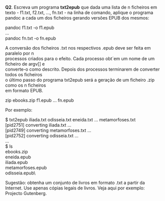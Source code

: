 **Q2**. Escreva um programa **txt2epub** que dada uma lista de n ficheiros em texto - f1.txt,
f2.txt, ..., fn.txt - na linha de comando, aplique o programa pandoc a cada um dos
ficheiros gerando versões EPUB dos mesmos:

pandoc f1.txt -o f1.epub\
...\
pandoc fn.txt -o fn.epub

A conversão dos ficheiros .txt nos respectivos .epub deve ser feita em paralelo por n\
processos criados para o efeito. Cada processo obt´em um nome de um ficheiro de argv[] e\
converte-o como descrito. Depois dos processos terminarem de converter todos os ficheiros\
o último passo do programa txt2epub será a geração de um ficheiro .zip como os n ficheiros\
em formato EPUB.

zip ebooks.zip f1.epub ... fn.epub

Por exemplo:

$ txt2epub iliada.txt odisseia.txt eneida.txt ... metamorfoses.txt\
[pid2751] converting iliada.txt ...\
[pid2749] converting metamorfoses.txt ...\
[pid2752] converting odisseia.txt ...\
...\
$ ls\
ebooks.zip\
eneida.epub\
iliada.epub\
metamorfoses.epub\
odisseia.epub\

Sugestão: obtenha um conjunto de livros em formato .txt a partir da Internet. Use apenas
cópias legais de livros. Veja aqui por exemplo: Projecto Gutenberg.
